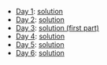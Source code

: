 * [Day 1](https://adventofcode.com/2017/day/1): [solution](./1.go) 
* [Day 2](https://adventofcode.com/2017/day/2): [solution](./2.go)
* [Day 3](https://adventofcode.com/2017/day/3): [solution (first part)](./3.1.go)
* [Day 4](https://adventofcode.com/2017/day/4): [solution](./4.py)
* [Day 5](https://adventofcode.com/2017/day/5): [solution](./5.py)
* [Day 6](https://adventofcode.com/2017/day/6): [solution](./6.py)